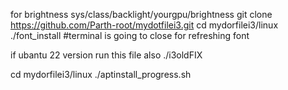 
for brightness sys/class/backlight/yourgpu/brightness
git clone https://github.com/Parth-root/mydotfilei3.git
cd mydorfilei3/linux
./font_install #terminal is going to close for refreshing font

if ubantu 22 version run this file also
./i3oldFIX

cd mydorfilei3/linux
./aptinstall_progress.sh

